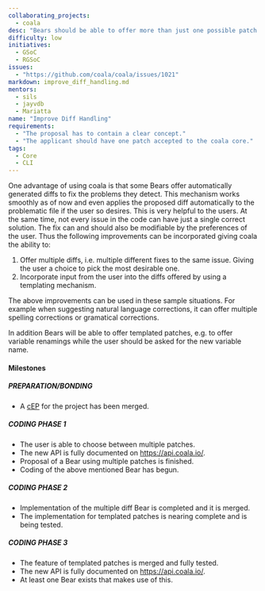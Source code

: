 ```yaml
---
collaborating_projects: 
  - coala
desc: "Bears should be able to offer more than just one possible patch for an issue."
difficulty: low
initiatives: 
  - GSoC
  - RGSoC
issues: 
  - "https://github.com/coala/coala/issues/1021"
markdown: improve_diff_handling.md
mentors: 
  - sils
  - jayvdb
  - Mariatta
name: "Improve Diff Handling"
requirements: 
  - "The proposal has to contain a clear concept."
  - "The applicant should have one patch accepted to the coala core."
tags: 
  - Core
  - CLI
---
```

One advantage of using coala is that some Bears offer automatically generated
diffs to fix the problems they detect. This mechanism works smoothly as of now
and even applies the proposed diff automatically to the problematic file if the
user so desires. This is very helpful to the users. At the same time, not
every issue in the code can have just a single correct solution. The fix can
and should also be modifiable by the preferences of the user. Thus the
following improvements can be incorporated giving coala the ability to:

1. Offer multiple diffs, i.e. multiple different fixes to the same issue.
Giving the user a choice to pick the most desirable one.
2. Incorporate input from the user into the diffs offered by using a
templating mechanism.

The above improvements can be used in these sample situations. For example when
suggesting natural language corrections, it can offer multiple spelling
corrections or gramatical corrections.

In addition Bears will be able to offer templated patches, e.g. to offer
variable renamings while the user should be asked for the new variable name.

#### Milestones

##### PREPARATION/BONDING

* A [cEP](https://coala.io/cep) for the project has been merged.

##### CODING PHASE 1

* The user is able to choose between multiple patches.
* The new API is fully documented on <https://api.coala.io/>.
* Proposal of a Bear using multiple patches is finished.
* Coding of the above mentioned Bear has begun.

##### CODING PHASE 2

* Implementation of the multiple diff Bear is completed and it is merged.
* The implementation for templated patches is nearing complete and is
  being tested.

##### CODING PHASE 3

* The feature of templated patches is merged and fully tested.
* The new API is fully documented on <https://api.coala.io/>.
* At least one Bear exists that makes use of this.
